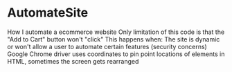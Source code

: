 # AutomateSite
How I automate a ecommerce website
Only limitation of this code is that the "Add to Cart" button won't "click"
This happens when:
The site is dynamic or won't allow a user to automate certain features (security concerns)
Google Chrome driver uses coordinates to pin point locations of elements in HTML, sometimes the screen gets rearranged
